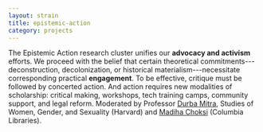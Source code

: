 ```yaml
---
layout: strain
title: epistemic-action
category: projects
---
```


<!-- A 75-100 word paragraph describing the motivation behind these projects -->

The Epistemic Action research cluster unifies our **advocacy and activism** efforts. We proceed
with the belief that certain theoretical commitments---deconstruction, decolonization, or
historical materialism---necessitate corresponding practical **engagement**. To be effective,
critique must be followed by concerted action. And action requires new modalities of
scholarship: critical making, workshops, tech training camps, community support, and legal
reform. Moderated by Professor [Durba Mitra][db], Studies of Women, Gender, and Sexuality
(Harvard) and [Madiha Choksi][mc] (Columbia Libraries).

[db]: https://wgs.fas.harvard.edu/people/durba-mitra
[mc]: https://twitter.com/thedatarealist
